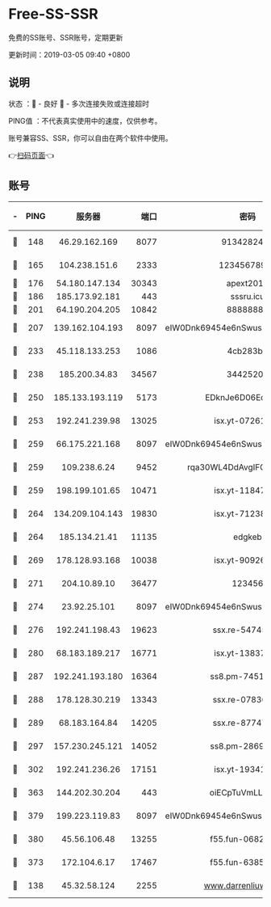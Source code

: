 # Free-SS-SSR

免费的SS账号、SSR账号，定期更新

更新时间：2019-03-05 09:40 +0800

## 说明

状态     ：🙂 - 良好 🙁 - 多次连接失败或连接超时

PING值   ：不代表真实使用中的速度，仅供参考。

账号兼容SS、SSR，你可以自由在两个软件中使用。

👉[扫码页面](https://liesauer.github.io/free-ss-ssr.github.io/)👈

## 账号

|-|PING|服务器|端口|密码|加密方式|区域|
|:----:|:----:|:-----:|-----:|:----:|:----:|:----:|
|🙂|148|46.29.162.169|8077|9134282479|aes-256-cfb|RU|
|🙂|165|104.238.151.6|2333|12345678900|aes-256-cfb|JP|
|🙂|176|54.180.147.134|30343|apext2019|chacha20|KR|
|🙂|186|185.173.92.181|443|sssru.icu|rc4-md5|RU|
|🙂|201|64.190.204.205|10842|88888888|rc4-md5|US|
|🙂|207|139.162.104.193|8097|eIW0Dnk69454e6nSwuspv9DmS201tQ0D|aes-256-cfb|JP|
|🙂|233|45.118.133.253|1086|4cb283b8|aes-256-cfb|SG|
|🙂|238|185.200.34.83|34567|34425208|aes-256-cfb|US|
|🙂|250|185.133.193.119|5173|EDknJe6D06EoWDaw|aes-256-cfb|US|
|🙂|253|192.241.239.98|13025|isx.yt-07261682|aes-256-cfb|US|
|🙂|259|66.175.221.168|8097|eIW0Dnk69454e6nSwuspv9DmS201tQ0D|aes-256-cfb|US|
|🙂|259|109.238.6.24|9452|rqa30WL4DdAvgIFG6Fs3znzTa|aes-256-cfb|FR|
|🙂|259|198.199.101.65|10471|isx.yt-11847851|aes-256-cfb|US|
|🙂|264|134.209.104.143|19830|isx.yt-71238117|aes-256-cfb|SG|
|🙂|264|185.134.21.41|11135|edgkeb|aes-256-cfb|GB|
|🙂|269|178.128.93.168|10038|isx.yt-90926277|aes-256-cfb|SG|
|🙂|271|204.10.89.10|36477|123456|aes-256-cfb|US|
|🙂|274|23.92.25.101|8097|eIW0Dnk69454e6nSwuspv9DmS201tQ0D|aes-256-cfb|US|
|🙂|276|192.241.198.43|19623|ssx.re-54745370|aes-256-cfb|US|
|🙂|280|68.183.189.217|16771|isx.yt-13837724|aes-256-cfb|SG|
|🙂|287|192.241.193.180|16364|ss8.pm-74519137|aes-256-cfb|US|
|🙂|288|178.128.30.219|13343|ssx.re-07836021|aes-256-cfb|SG|
|🙂|289|68.183.164.84|14205|ssx.re-87747678|aes-256-cfb|US|
|🙂|297|157.230.245.121|14052|ss8.pm-28692844|aes-256-cfb|SG|
|🙂|302|192.241.236.26|17151|isx.yt-19341877|aes-256-cfb|US|
|🙂|363|144.202.30.204|443|oiECpTuVmLLxk4Ts|aes-256-cfb|US|
|🙂|379|199.223.119.83|8097|eIW0Dnk69454e6nSwuspv9DmS201tQ0D|aes-256-cfb|US|
|🙂|380|45.56.106.48|13255|f55.fun-06824617|aes-256-cfb|US|
|🙂|373|172.104.6.17|17467|f55.fun-63855041|aes-256-cfb|US|
|🙁|138|45.32.58.124|2255|www.darrenliuwei.com|aes-256-cfb|JP|
